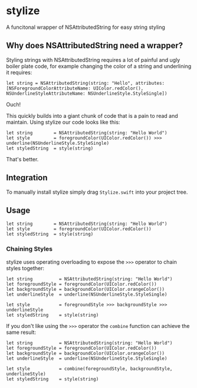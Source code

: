 # stylize

A funcitonal wrapper of NSAttributedString for easy string styling

## Why does NSAttributedString need a wrapper?

Styling strings with NSAttributedString requires a lot of painful and ugly boiler plate code, for example changing the color of a string and underlining it requires:

```
let string = NSAttributedString(string: "Hello", attributes: [NSForegroundColorAttributeName: UIColor.redColor(), NSUnderlineStyleAttributeName: NSUnderlineStyle.StyleSingle])
```

Ouch!

This quickly builds into a giant chunk of code that is a pain to read and maintain. Using stylize our code looks like this:

```
let string        = NSAttributedString(string: "Hello World")
let style         = foregroundColor(UIColor.redColor()) >>> underline(NSUnderlineStyle.StyleSingle)
let styledString  = style(string)
```

That's better.

## Integration

To manually install stylize simply drag `Stylize.swift` into your project tree.

## Usage

```
let string        = NSAttributedString(string: "Hello World")
let style         = foregroundColor(UIColor.redColor())
let styledString  = style(string)
```

### Chaining Styles

stylize uses operating overloading to expose the `>>>` operator to chain styles together:

```
let string          = NSAttributedString(string: "Hello World")
let foregroundStyle = foregroundColor(UIColor.redColor())
let backgroundStyle = backgroundColor(UIColor.orangeColor())
let underlineStyle  = underline(NSUnderlineStyle.StyleSingle)

let style           = foregroundStyle >>> backgroundStyle >>> underlineStyle
let styledString    = style(string)
```

If you don't like using the `>>>` operator the `combine` function can achieve the same result:

```
let string          = NSAttributedString(string: "Hello World")
let foregroundStyle = foregroundColor(UIColor.redColor())
let backgroundStyle = backgroundColor(UIColor.orangeColor())
let underlineStyle  = underline(NSUnderlineStyle.StyleSingle)

let style           = combine(foregroundStyle, backgroundStyle, underlineStyle)
let styledString    = style(string)
```

